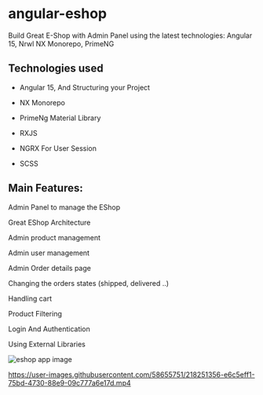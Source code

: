 # angular-eshop

Build Great E-Shop with Admin Panel using the latest technologies: Angular 15, Nrwl NX Monorepo, PrimeNG

## Technologies used

-   Angular 15, And Structuring your Project

-   NX Monorepo

-   PrimeNg Material Library

-   RXJS

-   NGRX For User Session

-   SCSS

## Main Features:

Admin Panel to manage the EShop

Great EShop Architecture

Admin product management

Admin user management

Admin Order details page

Changing the orders states (shipped, delivered ..)

Handling cart

Product Filtering

Login And Authentication

Using External Libraries

![eshop app image](https://user-images.githubusercontent.com/58655751/218251431-8b08e15e-195d-4371-9457-7ea21c2256cb.png)

https://user-images.githubusercontent.com/58655751/218251356-e6c5eff1-75bd-4730-88e9-09c777a6e17d.mp4
